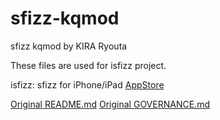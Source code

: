 # sfizz-kqmod

sfizz kqmod by KIRA Ryouta

These files are used for isfizz project.

isfizz: sfizz for iPhone/iPad
[AppStore](https://apps.apple.com/app/isfizz/id6470708963)

[Original README.md](README-sfizz.md)
[Original GOVERNANCE.md](GOVERNANCE-sfizz.md)
